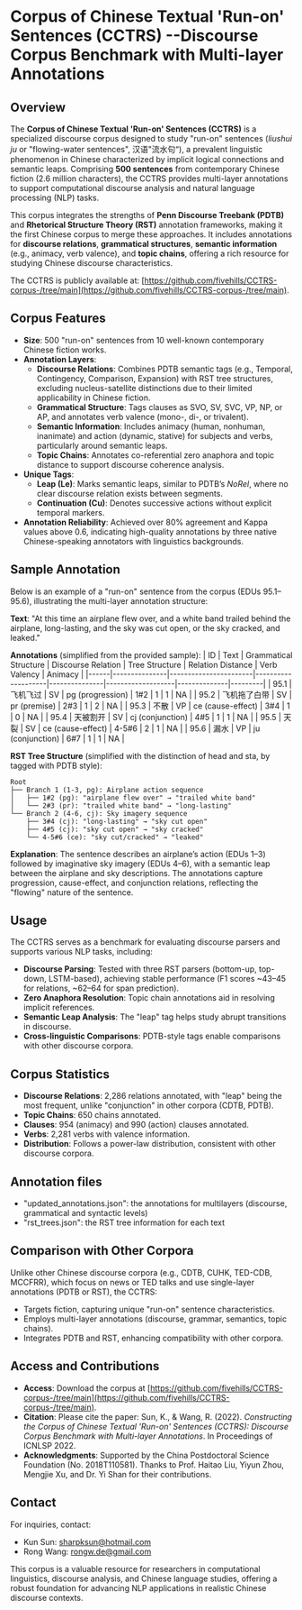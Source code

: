 # Corpus of Chinese Textual 'Run-on' Sentences (CCTRS) --Discourse Corpus Benchmark with Multi-layer Annotations

## Overview
The **Corpus of Chinese Textual 'Run-on' Sentences (CCTRS)** is a specialized discourse corpus designed to study "run-on" sentences (*liushui ju* or "flowing-water sentences", 汉语"流水句“), a prevalent linguistic phenomenon in Chinese characterized by implicit logical connections and semantic leaps. Comprising **500 sentences** from contemporary Chinese fiction (2.6 million characters), the CCTRS provides multi-layer annotations to support computational discourse analysis and natural language processing (NLP) tasks.

This corpus integrates the strengths of **Penn Discourse Treebank (PDTB)** and **Rhetorical Structure Theory (RST)** annotation frameworks, making it the first Chinese corpus to merge these approaches. It includes annotations for **discourse relations**, **grammatical structures**, **semantic information** (e.g., animacy, verb valence), and **topic chains**, offering a rich resource for studying Chinese discourse characteristics.

The CCTRS is publicly available at: [https://github.com/fivehills/CCTRS-corpus-/tree/main](https://github.com/fivehills/CCTRS-corpus-/tree/main).

## Corpus Features
- **Size**: 500 "run-on" sentences from 10 well-known contemporary Chinese fiction works.
- **Annotation Layers**:
  - **Discourse Relations**: Combines PDTB semantic tags (e.g., Temporal, Contingency, Comparison, Expansion) with RST tree structures, excluding nucleus-satellite distinctions due to their limited applicability in Chinese fiction.
  - **Grammatical Structure**: Tags clauses as SVO, SV, SVC, VP, NP, or AP, and annotates verb valence (mono-, di-, or trivalent).
  - **Semantic Information**: Includes animacy (human, nonhuman, inanimate) and action (dynamic, stative) for subjects and verbs, particularly around semantic leaps.
  - **Topic Chains**: Annotates co-referential zero anaphora and topic distance to support discourse coherence analysis.
- **Unique Tags**:
  - **Leap (Le)**: Marks semantic leaps, similar to PDTB’s *NoRel*, where no clear discourse relation exists between segments.
  - **Continuation (Cu)**: Denotes successive actions without explicit temporal markers.
- **Annotation Reliability**: Achieved over 80% agreement and Kappa values above 0.6, indicating high-quality annotations by three native Chinese-speaking annotators with linguistics backgrounds.

## Sample Annotation
Below is an example of a "run-on" sentence from the corpus (EDUs 95.1–95.6), illustrating the multi-layer annotation structure:

**Text**: "At this time an airplane flew over, and a white band trailed behind the airplane, long-lasting, and the sky was cut open, or the sky cracked, and leaked."

**Annotations** (simplified from the provided sample):
| ID   | Text          | Grammatical Structure | Discourse Relation | Tree Structure | Relation Distance | Verb Valency | Animacy |
|------|---------------|-----------------------|--------------------|---------------|-------------------|--------------|---------|
| 95.1 | 飞机飞过      | SV                    | pg (progression)   | 1#2           | 1                 | 1            | NA      |
| 95.2 | 飞机拖了白带  | SV                    | pr (premise)       | 2#3           | 1                 | 2            | NA      |
| 95.3 | 不散          | VP                    | ce (cause-effect)  | 3#4           | 1                 | 0            | NA      |
| 95.4 | 天被割开      | SV                    | cj (conjunction)   | 4#5           | 1                 | 1            | NA      |
| 95.5 | 天裂          | SV                    | ce (cause-effect)  | 4-5#6         | 2                 | 1            | NA      |
| 95.6 | 漏水          | VP                    | ju (conjunction)   | 6#7           | 1                 | 1            | NA      |

**RST Tree Structure** (simplified with the distinction of head and sta, by tagged with PDTB style):
```
Root
├── Branch 1 (1-3, pg): Airplane action sequence
│   ├── 1#2 (pg): "airplane flew over" → "trailed white band"
│   └── 2#3 (pr): "trailed white band" → "long-lasting"
└── Branch 2 (4-6, cj): Sky imagery sequence
    ├── 3#4 (cj): "long-lasting" → "sky cut open"
    ├── 4#5 (cj): "sky cut open" → "sky cracked"
    └── 4-5#6 (ce): "sky cut/cracked" → "leaked"
```

**Explanation**: The sentence describes an airplane’s action (EDUs 1–3) followed by imaginative sky imagery (EDUs 4–6), with a semantic leap between the airplane and sky descriptions. The annotations capture progression, cause-effect, and conjunction relations, reflecting the "flowing" nature of the sentence.

## Usage
The CCTRS serves as a benchmark for evaluating discourse parsers and supports various NLP tasks, including:
- **Discourse Parsing**: Tested with three RST parsers (bottom-up, top-down, LSTM-based), achieving stable performance (F1 scores ~43–45 for relations, ~62–64 for span prediction).
- **Zero Anaphora Resolution**: Topic chain annotations aid in resolving implicit references.
- **Semantic Leap Analysis**: The "leap" tag helps study abrupt transitions in discourse.
- **Cross-linguistic Comparisons**: PDTB-style tags enable comparisons with other discourse corpora.

## Corpus Statistics
- **Discourse Relations**: 2,286 relations annotated, with "leap" being the most frequent, unlike "conjunction" in other corpora (CDTB, PDTB).
- **Topic Chains**: 650 chains annotated.
- **Clauses**: 954 (animacy) and 990 (action) clauses annotated.
- **Verbs**: 2,281 verbs with valence information.
- **Distribution**: Follows a power-law distribution, consistent with other discourse corpora.

## Annotation files
- "updated_annotations.json": the annotations for multilayers (discourse, grammatical and syntactic levels)
- "rst_trees.json": the RST tree information for each text

## Comparison with Other Corpora
Unlike other Chinese discourse corpora (e.g., CDTB, CUHK, TED-CDB, MCCFRR), which focus on news or TED talks and use single-layer annotations (PDTB or RST), the CCTRS:
- Targets fiction, capturing unique "run-on" sentence characteristics.
- Employs multi-layer annotations (discourse, grammar, semantics, topic chains).
- Integrates PDTB and RST, enhancing compatibility with other corpora.

## Access and Contributions
- **Access**: Download the corpus at [https://github.com/fivehills/CCTRS-corpus-/tree/main](https://github.com/fivehills/CCTRS-corpus-/tree/main).
- **Citation**: Please cite the paper: Sun, K., & Wang, R. (2022). *Constructing the Corpus of Chinese Textual 'Run-on' Sentences (CCTRS): Discourse Corpus Benchmark with Multi-layer Annotations*. In Proceedings of ICNLSP 2022.
- **Acknowledgments**: Supported by the China Postdoctoral Science Foundation (No. 2018T110581). Thanks to Prof. Haitao Liu, Yiyun Zhou, Mengjie Xu, and Dr. Yi Shan for their contributions.

## Contact
For inquiries, contact:
- Kun Sun: sharpksun@hotmail.com
- Rong Wang: rongw.de@gmail.com

This corpus is a valuable resource for researchers in computational linguistics, discourse analysis, and Chinese language studies, offering a robust foundation for advancing NLP applications in realistic Chinese discourse contexts.
